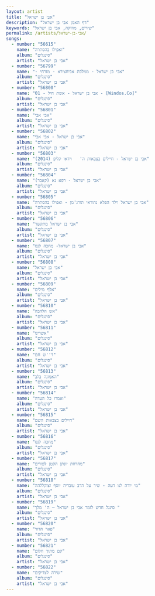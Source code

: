 ```yaml
---
layout: artist
title: "אבי בן ישראל"
description: "דף האמן אבי בן ישראל"
keywords: "שירים, מוזיקה, אבי בן ישראל"
permalink: /artists/אבי-בן-ישראל/
songs:
  - number: "56615"
    name: "ואפילו בהסתרה"
    album: "סינגלים"
    artist: "אבי בן ישראל"
  - number: "56799"
    name: "- אבי בן ישראל - ממלכת אביחצירא - מזרחי"
    album: "סינגלים"
    artist: "אבי בן ישראל"
  - number: "56800"
    name: "01 - אבי בן ישראל - אשת חיל - [Windos.Co]"
    album: "סינגלים"
    artist: "אבי בן ישראל"
  - number: "56801"
    name: "אבי אבי"
    album: "סינגלים"
    artist: "אבי בן ישראל"
  - number: "56802"
    name: "אבי בן ישראל - אבי אבי"
    album: "סינגלים"
    artist: "אבי בן ישראל"
  - number: "56803"
    name: "אבי בן ישראל - חיילים בצבאות ה'   וידאו קליפ (2014)"
    album: "סינגלים"
    artist: "אבי בן ישראל"
  - number: "56804"
    name: "אבי בן ישראל - רפא נא (קאבר)"
    album: "סינגלים"
    artist: "אבי בן ישראל"
  - number: "56805"
    name: "אבי בן ישראל וילד הפלא נהוראי תורג'מן - ואפילו בהסתרה"
    album: "סינגלים"
    artist: "אבי בן ישראל"
  - number: "56806"
    name: "אבי בן ישראל מתקשר"
    album: "סינגלים"
    artist: "אבי בן ישראל"
  - number: "56807"
    name: "אבי בן ישראל- מחכה לנס"
    album: "סינגלים"
    artist: "אבי בן ישראל"
  - number: "56808"
    name: "אבי בן ישראל"
    album: "סינגלים"
    artist: "אבי בן ישראל"
  - number: "56809"
    name: "אלף מילים"
    album: "סינגלים"
    artist: "אבי בן ישראל"
  - number: "56810"
    name: "אש הלהבה"
    album: "סינגלים"
    artist: "אבי בן ישראל"
  - number: "56811"
    name: "אשרינו"
    album: "סינגלים"
    artist: "אבי בן ישראל"
  - number: "56812"
    name: "ד''ש חם"
    album: "סינגלים"
    artist: "אבי בן ישראל"
  - number: "56813"
    name: "האמונה בלב"
    album: "סינגלים"
    artist: "אבי בן ישראל"
  - number: "56814"
    name: "ואמרו כל העדה"
    album: "סינגלים"
    artist: "אבי בן ישראל"
  - number: "56815"
    name: "חיילים בצבאות השם"
    album: "סינגלים"
    artist: "אבי בן ישראל"
  - number: "56816"
    name: "מחכה לנס"
    album: "סינגלים"
    artist: "אבי בן ישראל"
  - number: "56817"
    name: "מחרוזת יונתן הקטן לפורים"
    album: "סינגלים"
    artist: "אבי בן ישראל"
  - number: "56818"
    name: "מי יורה לנו דעה - שיר על הרב עובדיה יוסף זצוקללהה"
    album: "סינגלים"
    artist: "אבי בן ישראל"
  - number: "56819"
    name: "סינגל חדש לזמר אבי בן ישראל – ה' מלך "
    album: "סינגלים"
    artist: "אבי בן ישראל"
  - number: "56820"
    name: "פאר הדור"
    album: "סינגלים"
    artist: "אבי בן ישראל"
  - number: "56821"
    name: "קם מתוך חלום"
    album: "סינגלים"
    artist: "אבי בן ישראל"
  - number: "56822"
    name: "שירה לצדיקים"
    album: "סינגלים"
    artist: "אבי בן ישראל"
---
```

